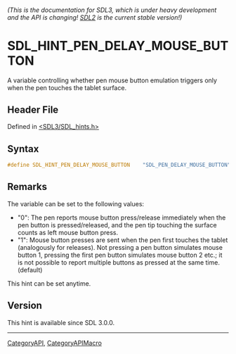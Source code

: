 ###### (This is the documentation for SDL3, which is under heavy development and the API is changing! [SDL2](https://wiki.libsdl.org/SDL2/) is the current stable version!)
# SDL_HINT_PEN_DELAY_MOUSE_BUTTON

A variable controlling whether pen mouse button emulation triggers only when the pen touches the tablet surface.

## Header File

Defined in [<SDL3/SDL_hints.h>](https://github.com/libsdl-org/SDL/blob/main/include/SDL3/SDL_hints.h)

## Syntax

```c
#define SDL_HINT_PEN_DELAY_MOUSE_BUTTON    "SDL_PEN_DELAY_MOUSE_BUTTON"
```

## Remarks

The variable can be set to the following values:

- "0": The pen reports mouse button press/release immediately when the pen
  button is pressed/released, and the pen tip touching the surface counts
  as left mouse button press.
- "1": Mouse button presses are sent when the pen first touches the tablet
  (analogously for releases). Not pressing a pen button simulates mouse
  button 1, pressing the first pen button simulates mouse button 2 etc.; it
  is not possible to report multiple buttons as pressed at the same time.
  (default)

This hint can be set anytime.

## Version

This hint is available since SDL 3.0.0.

----
[CategoryAPI](CategoryAPI), [CategoryAPIMacro](CategoryAPIMacro)

